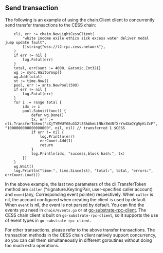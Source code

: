 ## Send transaction

The following is an example of using the chain.Client client to concurrently send transfer transactions to the CESS chain:

```golang
	cli, err := chain.NewLightCessClient(
		"white income exile ethics sick excess water deliver medal jump update fault",
		[]string{"wss://t2-rpc.cess.network"},
	)
	if err != nil {
		log.Fatal(err)
	}
	total, errCount := 4000, &atomic.Int32{}
	wg := sync.WaitGroup{}
	wg.Add(total)
	st := time.Now()
	pool, err := ants.NewPool(500)
	if err != nil {
		log.Fatal(err)
	}
	for i := range total {
		idx := i
		pool.Submit(func() {
			defer wg.Done()
			tx, err := cli.TransferToken("cXjTYBWUY68uGG2t3ShAhmLtNhz3WdBfXrYn4XaQYg5pKLZcF", "1000000000000000000", nil, nil) // transferred 1 $CESS 
			if err != nil {
				log.Println(err)
				errCount.Add(1)
				return
			}
			log.Println(idx, "success,block hash:", tx)
		})
	}
	wg.Wait()
	log.Println("time:", time.Since(st), "total:", total, "errors:", errCount.Load())
```

In the above example, the last two parameters of the cli.TransferToken method are `caller` (*signature.KeyringPair, user-specified caller account) and `event`(any, Corresponding event pointer) respectively. When `caller` is nil, the account configured when creating the client is used by default. When `event` is nil, the event is not parsed by default. You can find the events you need in `chain/events.go` or at [go-substrate-rpc-client](https://github.com/centrifuge/go-substrate-rpc-client/tree/v4.2.1/types). The CESS chain client is built on `go-substrate-rpc-client`, so it supports the use of event types in `go-substrate-rpc-client`.

For other transactions, please refer to the above transfer transactions. The transaction methods in the CESS chain client natively support concurrency, so you can call them simultaneously in different goroutines without doing too much extra operations.